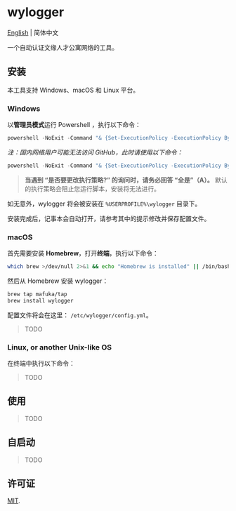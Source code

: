 # wylogger

[English](https://github.com/mafuka/wylogger/blob/main/README.md) | 简体中文

一个自动认证文缘人才公寓网络的工具。

## 安装

本工具支持 Windows、macOS 和 Linux 平台。

### Windows

以**管理员模式**运行 Powershell ，执行以下命令：

```powershell
powershell -NoExit -Command "& {Set-ExecutionPolicy -ExecutionPolicy Bypass; Invoke-WebRequest -Uri 'https://raw.githubusercontent.com/mafuka/wylogger/main/script/install.ps1' -OutFile 'install.ps1'; .\install.ps1; Remove-Item .\install.ps1}"
```

*注：国内网络用户可能无法访问 GitHub，此时请使用以下命令：*

```powershell
powershell -NoExit -Command "& {Set-ExecutionPolicy -ExecutionPolicy Bypass; Invoke-WebRequest -Uri 'https://gh.api.99988866.xyz/https://raw.githubusercontent.com/mafuka/wylogger/main/script/install.ps1' -OutFile 'install.ps1'; .\install.ps1 -UseProxy 1; Remove-Item .\install.ps1}"
```

> **当遇到 “是否要更改执行策略?” 的询问时，请务必回答 “全是”（A）。** 默认的执行策略会阻止您运行脚本，安装将无法进行。

如无意外，wylogger 将会被安装在 `%USERPROFILE%\wylogger` 目录下。

安装完成后，记事本会自动打开，请参考其中的提示修改并保存配置文件。

### macOS

首先需要安装 **Homebrew**，打开**终端**，执行以下命令：

```sh
which brew >/dev/null 2>&1 && echo "Homebrew is installed" || /bin/bash -c "$(curl -fsSL https://raw.githubusercontent.com/Homebrew/install/HEAD/install.sh)"
```

然后从 Homebrew 安装 wylogger：

```sh
brew tap mafuka/tap
brew install wylogger
```

配置文件将会在这里： `/etc/wylogger/config.yml`。

> TODO

### Linux, or another Unix-like OS

在终端中执行以下命令：

> TODO


## 使用

> TODO

## 自启动

> TODO

## 许可证

[MIT](https://github.com/mafuka/wylogger/blob/main/LICENSE).
